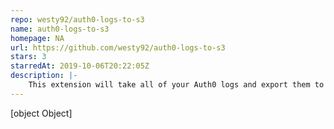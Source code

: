 ```yaml
---
repo: westy92/auth0-logs-to-s3
name: auth0-logs-to-s3
homepage: NA
url: https://github.com/westy92/auth0-logs-to-s3
stars: 3
starredAt: 2019-10-06T20:22:05Z
description: |-
    This extension will take all of your Auth0 logs and export them to an AWS S3 Bucket.
---
```


[object Object]
